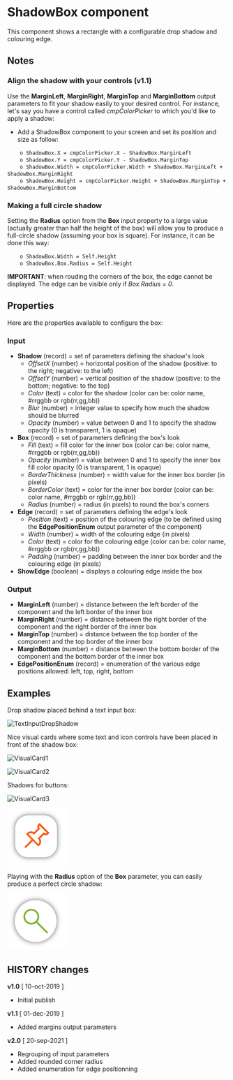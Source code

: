 # ShadowBox component
This component shows a rectangle with a configurable drop shadow and colouring edge.

## Notes
### Align the shadow with your controls (v1.1)
Use the **MarginLeft**, **MarginRight**, **MarginTop** and **MarginBottom** output parameters to fit your shadow easily to your desired control.
For instance, let's say you have a control called *cmpColorPicker* to which you'd like to apply a shadow:
- Add a ShadowBox component to your screen and set its position and size as follow:
```
    o ShadowBox.X = cmpColorPicker.X - ShadowBox.MarginLeft
    o ShadowBox.Y = cmpColorPicker.Y - ShadowBox.MarginTop
    o ShadowBox.Width = cmpColorPicker.Width + ShadowBox.MarginLeft + ShadowBox.MarginRight
    o ShadowBox.Height = cmpColorPicker.Height + ShadowBox.MarginTop + ShadowBox.MarginBottom
```
### Making a full circle shadow
Setting the **Radius** option from the **Box** input property to a large value (actually greater than half the height of the box) will allow you to produce a full-circle shadow (assuming your box is square). For instance, it can be done this way:
```
    o ShadowBox.Width = Self.Height
    o ShadowBox.Box.Radius = Self.Height
```
**IMPORTANT**: when rouding the corners of the box, the edge cannot be displayed. The edge can be visible only if *Box.Radius = 0*.

## Properties
Here are the properties available to configure the box:
### Input
- **Shadow** (record) = set of parameters defining the shadow's look
    - *OffsetX* (number) = horizontal position of the shadow (positive: to the right; negative: to the left)
    - *OffsetY* (number) = vertical position of the shadow (positive: to the bottom; negative: to the top)
    - *Color* (text) = color for the shadow (color can be: color name, #rrggbb or rgb(rr,gg,bb))
    - *Blur* (number) = integer value to specify how much the shadow should be blurred
    - *Opacity* (number) = value between 0 and 1 to specify the shadow opacity (0 is transparent, 1 is opaque)
- **Box** (record) = set of parameters defining the box's look
    - *Fill* (text) = fill color for the inner box (color can be: color name, #rrggbb or rgb(rr,gg,bb))
    - *Opacity* (number) = value between 0 and 1 to specify the inner box fill color opacity (0 is transparent, 1 is opaque)
    - *BorderThickness* (number) = width value for the inner box border (in pixels)
    - *BorderColor* (text) = color for the inner box border (color can be: color name, #rrggbb or rgb(rr,gg,bb))
    - *Radius* (number) = radius (in pixels) to round the box's corners
- **Edge** (record) = set of parameters defining the edge's look
    - *Position* (text) = position of the colouring edge (to be defined using the **EdgePositionEnum** output parameter of the component)
    - *Width* (number) = width of the colouring edge (in pixels)
    - *Color* (text) = color for the colouring edge (color can be: color name, #rrggbb or rgb(rr,gg,bb))
    - *Padding* (number) = padding between the inner box border and the colouring edge (in pixels)
- **ShowEdge** (boolean) = displays a colouring edge inside the box
### Output
- **MarginLeft** (number) = distance between the left border of the component and the left border of the inner box
- **MarginRight** (number) = distance between the right border of the component and the right border of the inner box
- **MarginTop** (number) = distance between the top border of the component and the top border of the inner box
- **MarginBottom** (number) = distance between the bottom border of the component and the bottom border of the inner box
- **EdgePositionEnum** (record) = enumeration of the various edge positions allowed: left, top, right, bottom

## Examples
Drop shadow placed behind a text input box:

![TextInputDropShadow](images/TextBoxDropShadow.gif)

Nice visual cards where some text and icon controls have been placed in front of the shadow box:

![VisualCard1](images/ShadowBoxVisualCard1.png)

![VisualCard2](images/ShadowBoxVisualCard2.png)

Shadows for buttons:

![VisualCard3](images/ShadowBoxVisualCard3.png)

![RoundedShadowBox](images/RoundedShadowBox.png)

Playing with the **Radius** option of the **Box** parameter, you can easily produce a perfect circle shadow:

![CircleShadowBox](images/CircleShadowBox.png)

## HISTORY changes
**v1.0** [ 10-oct-2019 ]
- Initial publish

**v1.1**  [ 01-dec-2019 ]
- Added margins output parameters

**v2.0**  [ 20-sep-2021 ]
- Regrouping of input parameters
- Added rounded corner radius
- Added enumeration for edge positionning